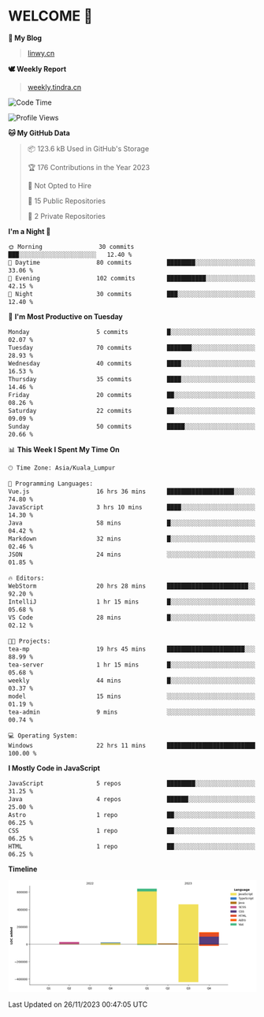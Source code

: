 # WELCOME 👋

**🐶 My Blog**
> [linwy.cn](linwy.cn)

**🕊️ Weekly Report**
> [weekly.tindra.cn](weekly.tindra.cn)
<!--START_SECTION:waka-->
![Code Time](http://img.shields.io/badge/Code%20Time-600%20hrs%2034%20mins-blue)

![Profile Views](http://img.shields.io/badge/Profile%20Views-136-blue)

**🐱 My GitHub Data** 

> 📦 123.6 kB Used in GitHub's Storage 
 > 
> 🏆 176 Contributions in the Year 2023
 > 
> 🚫 Not Opted to Hire
 > 
> 📜 15 Public Repositories 
 > 
> 🔑 2 Private Repositories 
 > 
**I'm a Night 🦉** 

```text
🌞 Morning                30 commits          ███░░░░░░░░░░░░░░░░░░░░░░   12.40 % 
🌆 Daytime                80 commits          ████████░░░░░░░░░░░░░░░░░   33.06 % 
🌃 Evening                102 commits         ███████████░░░░░░░░░░░░░░   42.15 % 
🌙 Night                  30 commits          ███░░░░░░░░░░░░░░░░░░░░░░   12.40 % 
```
📅 **I'm Most Productive on Tuesday** 

```text
Monday                   5 commits           █░░░░░░░░░░░░░░░░░░░░░░░░   02.07 % 
Tuesday                  70 commits          ███████░░░░░░░░░░░░░░░░░░   28.93 % 
Wednesday                40 commits          ████░░░░░░░░░░░░░░░░░░░░░   16.53 % 
Thursday                 35 commits          ████░░░░░░░░░░░░░░░░░░░░░   14.46 % 
Friday                   20 commits          ██░░░░░░░░░░░░░░░░░░░░░░░   08.26 % 
Saturday                 22 commits          ██░░░░░░░░░░░░░░░░░░░░░░░   09.09 % 
Sunday                   50 commits          █████░░░░░░░░░░░░░░░░░░░░   20.66 % 
```


📊 **This Week I Spent My Time On** 

```text
🕑︎ Time Zone: Asia/Kuala_Lumpur

💬 Programming Languages: 
Vue.js                   16 hrs 36 mins      ███████████████████░░░░░░   74.80 % 
JavaScript               3 hrs 10 mins       ████░░░░░░░░░░░░░░░░░░░░░   14.30 % 
Java                     58 mins             █░░░░░░░░░░░░░░░░░░░░░░░░   04.42 % 
Markdown                 32 mins             █░░░░░░░░░░░░░░░░░░░░░░░░   02.46 % 
JSON                     24 mins             ░░░░░░░░░░░░░░░░░░░░░░░░░   01.85 % 

🔥 Editors: 
WebStorm                 20 hrs 28 mins      ███████████████████████░░   92.20 % 
IntelliJ                 1 hr 15 mins        █░░░░░░░░░░░░░░░░░░░░░░░░   05.68 % 
VS Code                  28 mins             █░░░░░░░░░░░░░░░░░░░░░░░░   02.12 % 

🐱‍💻 Projects: 
tea-mp                   19 hrs 45 mins      ██████████████████████░░░   88.99 % 
tea-server               1 hr 15 mins        █░░░░░░░░░░░░░░░░░░░░░░░░   05.68 % 
weekly                   44 mins             █░░░░░░░░░░░░░░░░░░░░░░░░   03.37 % 
model                    15 mins             ░░░░░░░░░░░░░░░░░░░░░░░░░   01.19 % 
tea-admin                9 mins              ░░░░░░░░░░░░░░░░░░░░░░░░░   00.74 % 

💻 Operating System: 
Windows                  22 hrs 11 mins      █████████████████████████   100.00 % 
```

**I Mostly Code in JavaScript** 

```text
JavaScript               5 repos             ████████░░░░░░░░░░░░░░░░░   31.25 % 
Java                     4 repos             ██████░░░░░░░░░░░░░░░░░░░   25.00 % 
Astro                    1 repo              ██░░░░░░░░░░░░░░░░░░░░░░░   06.25 % 
CSS                      1 repo              ██░░░░░░░░░░░░░░░░░░░░░░░   06.25 % 
HTML                     1 repo              ██░░░░░░░░░░░░░░░░░░░░░░░   06.25 % 
```



**Timeline**

![Lines of Code chart](https://raw.githubusercontent.com/rieraa/rieraa/main/assets/bar_graph.png)


 Last Updated on 26/11/2023 00:47:05 UTC
<!--END_SECTION:waka-->

